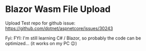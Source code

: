 # Blazor Wasm File Upload

Upload Test repo for github issue: https://github.com/dotnet/aspnetcore/issues/30243

Fyi: FYI: I'm still learning C# / Blazor, so probably the code can be optimized... (it works on my PC 😉)
